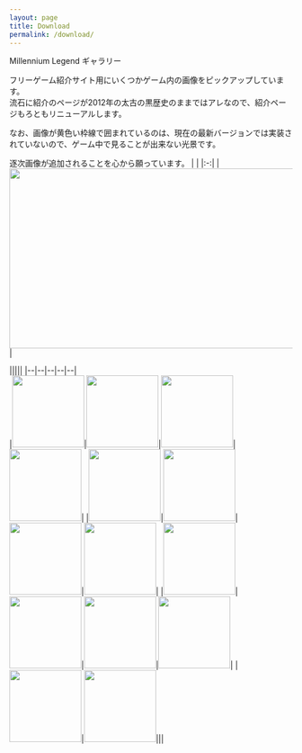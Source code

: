 ```yaml
---
layout: page
title: Download
permalink: /download/
---
```


Millennium Legend ギャラリー

フリーゲーム紹介サイト用にいくつかゲーム内の画像をピックアップしています。  
流石に紹介のページが2012年の太古の黒歴史のままではアレなので、紹介ページもろともリニューアルします。

なお、画像が黄色い枠線で囲まれているのは、現在の最新バージョンでは実装されていないので、ゲーム中で見ることが出来ない光景です。

逐次画像が追加されることを心から願っています。
| |
|:-:|
|<a href="{{ site.baseurl }}/images/title.png" data-lightbox="group" data-title="タイトル"><img src="{{ site.baseurl }}/images/title.png" border="0" width="570" height="320" /></a>|

|||||
|--|--|--|--|--|  
|<a href="{{ site.baseurl }}/images/banned.png" data-lightbox="group" data-title="主人公、クビ！"><img src="{{ site.baseurl }}/images/banned.png" border="0" width="128" height="128" /></a>|<a href="{{ site.baseurl }}/images/world.png" data-lightbox="group" data-title="世界地図"><img src="{{ site.baseurl }}/images/world.png" border="0" width="128" height="128" /></a>|<a href="{{ site.baseurl }}/images/guild.png" data-lightbox="group" data-title="ギルドへようこそ"><img src="{{ site.baseurl }}/images/guild.png" border="0" width="128" height="128" /></a>|<a href="{{ site.baseurl }}/images/despina.png" data-lightbox="group" data-title="山賊と力の伝道師 デスピナ"><img src="{{ site.baseurl }}/images/despina.png" border="0" width="128" height="128" /></a>|
|<a href="{{ site.baseurl }}/images/imgbyjam.png" data-lightbox="group" data-title="Image by jam"><img src="{{ site.baseurl }}/images/imgbyjam.png" border="0" width="128" height="128" /></a>|<a href="{{ site.baseurl }}/images/conquest.png" data-lightbox="group" data-title="こんくえすと！"><img src="{{ site.baseurl }}/images/conquest.png" border="0" width="128" height="128" /></a>|<a href="{{ site.baseurl }}/images/belharg.jpg" data-lightbox="group" data-title="Millennium Legend ～ Belharg's Flag(検閲済み)"><img src="{{ site.baseurl }}/images/belharg.jpg" border="0" width="128" height="128" /></a>|<a href="{{ site.baseurl }}/images/vsla.png" data-lightbox="group" data-title="これならどうだぁああ！！！！"><img src="{{ site.baseurl }}/images/vsla.png" border="0" width="128" height="128" /></a>|
|<a href="{{ site.baseurl }}/images/ch1-shop.png" data-lightbox="group" data-title="Belharg's Flag Chapter01 遅刻厳禁"><img src="{{ site.baseurl }}/images/ch1-shop.png" border="0" width="128" height="128" /></a>|<a href="{{ site.baseurl }}/images/dekaslime.png" data-lightbox="group" data-title="ポリビニルアルコール(PVA)"><img src="{{ site.baseurl }}/images/dekaslime.png" border="0" width="128" height="128" /></a>|<a href="{{ site.baseurl }}/images/vsf.png" data-lightbox="group" data-title="一般的な戦闘画面"><img src="{{ site.baseurl }}/images/vsf.png" border="0" width="128" height="128" /></a>|<a href="{{ site.baseurl }}/images/ch1.png" data-lightbox="group" data-title="画面は開発中のものです、実際のソレとは異なります"><img src="{{ site.baseurl }}/images/ch1.png" border="0" width="128" height="128" /></a>|
|<a href="{{ site.baseurl }}/images/deepdarkfantasy.png" data-lightbox="group" data-title="例のステージ、開始8秒ぐらいの光景"><img src="{{ site.baseurl }}/images/deepdarkfantasy.png" border="0" width="128" height="128" /></a>|<a href="{{ site.baseurl }}/images/hardcore.png" data-lightbox="group" data-title="訓練はできません"><img src="{{ site.baseurl }}/images/hardcore.png" border="0" width="128" height="128" /></a>|||
</table>